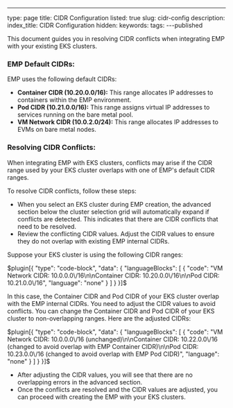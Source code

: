 ---
type: page
title: CIDR Configuration
listed: true
slug: cidr-config
description: 
index_title: CIDR Configuration
hidden: 
keywords: 
tags: 
---published

This document guides you in resolving CIDR conflicts when integrating EMP with your existing EKS clusters.

### EMP Default CIDRs:

EMP uses the following default CIDRs:

- **Container CIDR (10.20.0.0/16):** This range allocates IP addresses to containers within the EMP environment.
- **Pod CIDR (10.21.0.0/16):** This range assigns virtual IP addresses to services running on the bare metal pool.
- **VM Network CIDR (10.0.2.0/24):** This range allocates IP addresses to EVMs on bare metal nodes.

### Resolving CIDR Conflicts:

When integrating EMP with EKS clusters, conflicts may arise if the CIDR range used by your EKS cluster overlaps with one of EMP's default CIDR ranges.

To resolve CIDR conflicts, follow these steps:

- When you select an EKS cluster during EMP creation, the advanced section below the cluster selection grid will automatically expand if conflicts are detected. This indicates that there are CIDR conflicts that need to be resolved.
- Review the conflicting CIDR values. Adjust the CIDR values to ensure they do not overlap with existing EMP internal CIDRs.

Suppose your EKS cluster is using the following CIDR ranges:

$plugin[{
    "type": "code-block",
    "data": {
        "languageBlocks": [
            {
                "code": "VM Network CIDR: 10.0.0.0\/16\n\nContainer CIDR: 10.20.0.0\/16\n\nPod CIDR: 10.21.0.0\/16",
                "language": "none"
            }
        ]
    }
}]$

In this case, the Container CIDR and Pod CIDR of your EKS cluster overlap with the EMP internal CIDRs. You need to adjust the CIDR values to avoid conflicts. You can change the Container CIDR and Pod CIDR of your EKS cluster to non-overlapping ranges. Here are the adjusted CIDRs:

$plugin[{
    "type": "code-block",
    "data": {
        "languageBlocks": [
            {
                "code": "VM Network CIDR: 10.0.0.0\/16 (unchanged)\n\nContainer CIDR: 10.22.0.0\/16 (changed to avoid overlap with EMP Container CIDR)\n\nPod CIDR: 10.23.0.0\/16 (changed to avoid overlap with EMP Pod CIDR)",
                "language": "none"
            }
        ]
    }
}]$

- After adjusting the CIDR values, you will see that there are no overlapping errors in the advanced section.
- Once the conflicts are resolved and the CIDR values are adjusted, you can proceed with creating the EMP with your EKS clusters.

